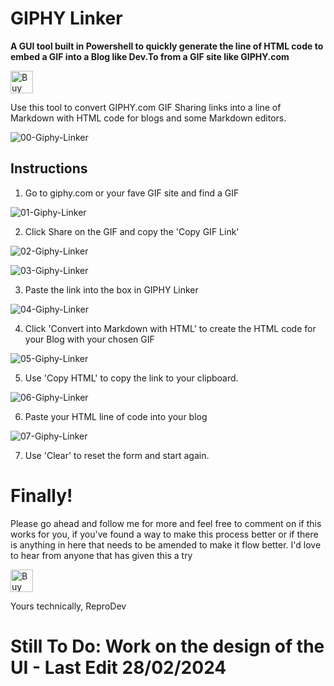 # GIPHY Linker
**A GUI tool built in Powershell to quickly generate the line of HTML code to embed a GIF into a Blog like Dev.To from a GIF site like GIPHY.com**

<a href='https://ko-fi.com/Z8Z6E0CY0' target='_blank'><img height='36' style='border:0px;height:36px;' src='https://cdn.ko-fi.com/cdn/kofi2.png?v=3' border='0' alt='Buy Me a Coffee at ko-fi.com' /></a>

Use this tool to convert GIPHY.com GIF Sharing links into a line of Markdown with HTML code for blogs and some Markdown editors.

![00-Giphy-Linker](https://github.com/reprodev/GIPHY-Linker/assets/8764255/f5220f0a-25ac-4759-aca3-b480e0cf2436)

## Instructions

1. Go to giphy.com or your fave GIF site and find a GIF

![01-Giphy-Linker](https://github.com/reprodev/GIPHY-Linker/assets/8764255/d8874c27-7afe-4ece-b582-abce3131bc17)

2. Click Share on the GIF and copy the 'Copy GIF Link'

![02-Giphy-Linker](https://github.com/reprodev/GIPHY-Linker/assets/8764255/17c8d4d5-4807-44bd-9e0b-90f8e998932f)

![03-Giphy-Linker](https://github.com/reprodev/GIPHY-Linker/assets/8764255/d2de6e63-9edb-4737-bd9a-04b70b9dd0c0)

3. Paste the link into the box in GIPHY Linker

![04-Giphy-Linker](https://github.com/reprodev/GIPHY-Linker/assets/8764255/d2085c5a-5b73-40de-ab9c-23fb8ea4e4ab)

4. Click 'Convert into Markdown with HTML' to create the HTML code for your Blog with your chosen GIF

![05-Giphy-Linker](https://github.com/reprodev/GIPHY-Linker/assets/8764255/9ca56252-54ed-4532-85c6-7242bb857ba9)

5. Use 'Copy HTML' to copy the link to your clipboard.

![06-Giphy-Linker](https://github.com/reprodev/GIPHY-Linker/assets/8764255/ae978b2c-1698-4155-8009-a2a9202711ae)

6. Paste your HTML line of code into your blog

![07-Giphy-Linker](https://github.com/reprodev/GIPHY-Linker/assets/8764255/c8068261-03f8-47a5-b81f-d5a097e96255)

7. Use 'Clear' to reset the form and start again.

# Finally!

Please go ahead and follow me for more and feel free to comment on if this works for you, if you've found a way to make this process better or if there is anything in here that needs to be amended to make it flow better. I'd love to hear from anyone that has given this a try

<a href='https://ko-fi.com/Z8Z6E0CY0' target='_blank'><img height='36' style='border:0px;height:36px;' src='https://cdn.ko-fi.com/cdn/kofi2.png?v=3' border='0' alt='Buy Me a Coffee at ko-fi.com' /></a>

Yours technically,
ReproDev

# Still To Do: Work on the design of the UI - Last Edit 28/02/2024
